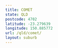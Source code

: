 ```yaml
---
title: COMET
state: QLD
postcode: 4702
latitude: -23.279639
longitude: 150.885772
url: /qld/comet/
layout: suburb
---
```

